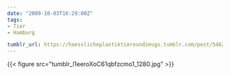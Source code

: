```yaml
---
date: "2009-10-03T16:29:00Z"
tags:
- Tier
- Hamburg

tumblr_url: https://haesslicheplastiktiereundzeugs.tumblr.com/post/546292494
---
```

{{< figure src="tumblr_l1eeroXoC61qbfzcmo1_1280.jpg" >}}
